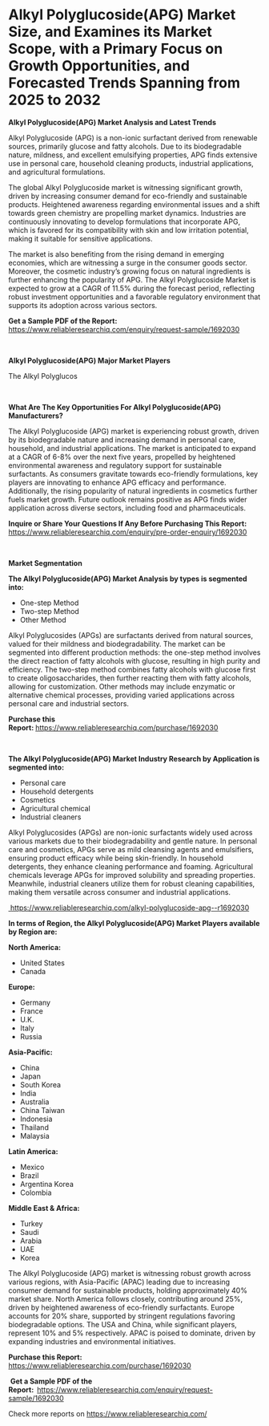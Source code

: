 <p><h1>Alkyl Polyglucoside(APG) Market Size, and Examines its Market Scope, with a Primary Focus on Growth Opportunities, and Forecasted Trends Spanning from 2025 to 2032</h1></p><p><strong>Alkyl Polyglucoside(APG) Market Analysis and Latest Trends</strong></p>
<p><p>Alkyl Polyglucoside (APG) is a non-ionic surfactant derived from renewable sources, primarily glucose and fatty alcohols. Due to its biodegradable nature, mildness, and excellent emulsifying properties, APG finds extensive use in personal care, household cleaning products, industrial applications, and agricultural formulations. </p><p>The global Alkyl Polyglucoside market is witnessing significant growth, driven by increasing consumer demand for eco-friendly and sustainable products. Heightened awareness regarding environmental issues and a shift towards green chemistry are propelling market dynamics. Industries are continuously innovating to develop formulations that incorporate APG, which is favored for its compatibility with skin and low irritation potential, making it suitable for sensitive applications.</p><p>The market is also benefiting from the rising demand in emerging economies, which are witnessing a surge in the consumer goods sector. Moreover, the cosmetic industry’s growing focus on natural ingredients is further enhancing the popularity of APG. The Alkyl Polyglucoside Market is expected to grow at a CAGR of 11.5% during the forecast period, reflecting robust investment opportunities and a favorable regulatory environment that supports its adoption across various sectors.</p></p>
<p><strong>Get a Sample PDF of the Report:&nbsp;</strong> <a href="https://www.reliableresearchiq.com/enquiry/request-sample/1692030?utm_campaign=1906&utm_medium=2&utm_source=Github&utm_content=ia&utm_term=07012025&utm_id=alkyl-polyglucosideapg">https://www.reliableresearchiq.com/enquiry/request-sample/1692030</a></p>
<p>&nbsp;</p>
<p><strong>Alkyl Polyglucoside(APG) Major Market Players</strong></p>
<p><p>The Alkyl Polyglucos</p></p>
<p>&nbsp;</p>
<p><strong>What Are The Key Opportunities For Alkyl Polyglucoside(APG) Manufacturers?</strong></p>
<p><p>The Alkyl Polyglucoside (APG) market is experiencing robust growth, driven by its biodegradable nature and increasing demand in personal care, household, and industrial applications. The market is anticipated to expand at a CAGR of 6-8% over the next five years, propelled by heightened environmental awareness and regulatory support for sustainable surfactants. As consumers gravitate towards eco-friendly formulations, key players are innovating to enhance APG efficacy and performance. Additionally, the rising popularity of natural ingredients in cosmetics further fuels market growth. Future outlook remains positive as APG finds wider application across diverse sectors, including food and pharmaceuticals.</p></p>
<p><strong>Inquire or Share Your Questions If Any Before Purchasing This Report:</strong> <a href="https://www.reliableresearchiq.com/enquiry/pre-order-enquiry/1692030?utm_campaign=1906&utm_medium=2&utm_source=Github&utm_content=ia&utm_term=07012025&utm_id=alkyl-polyglucosideapg">https://www.reliableresearchiq.com/enquiry/pre-order-enquiry/1692030</a></p>
<p>&nbsp;</p>
<p><strong>Market Segmentation</strong></p>
<p><strong>The Alkyl Polyglucoside(APG) Market Analysis by types is segmented into:</strong></p>
<p><ul><li>One-step Method</li><li>Two-step Method</li><li>Other Method</li></ul></p>
<p><p>Alkyl Polyglucosides (APGs) are surfactants derived from natural sources, valued for their mildness and biodegradability. The market can be segmented into different production methods: the one-step method involves the direct reaction of fatty alcohols with glucose, resulting in high purity and efficiency. The two-step method combines fatty alcohols with glucose first to create oligosaccharides, then further reacting them with fatty alcohols, allowing for customization. Other methods may include enzymatic or alternative chemical processes, providing varied applications across personal care and industrial sectors.</p></p>
<p><strong>Purchase this Report:&nbsp;</strong><a href="https://www.reliableresearchiq.com/purchase/1692030?utm_campaign=1906&utm_medium=2&utm_source=Github&utm_content=ia&utm_term=07012025&utm_id=alkyl-polyglucosideapg">https://www.reliableresearchiq.com/purchase/1692030</a></p>
<p>&nbsp;</p>
<p><strong>The Alkyl Polyglucoside(APG) Market Industry Research by Application is segmented into:</strong></p>
<p><ul><li>Personal care</li><li>Household detergents</li><li>Cosmetics</li><li>Agricultural chemical</li><li>Industrial cleaners</li></ul></p>
<p><p>Alkyl Polyglucosides (APGs) are non-ionic surfactants widely used across various markets due to their biodegradability and gentle nature. In personal care and cosmetics, APGs serve as mild cleansing agents and emulsifiers, ensuring product efficacy while being skin-friendly. In household detergents, they enhance cleaning performance and foaming. Agricultural chemicals leverage APGs for improved solubility and spreading properties. Meanwhile, industrial cleaners utilize them for robust cleaning capabilities, making them versatile across consumer and industrial applications.</p></p>
<p><a href="https://www.reliableresearchiq.com/alkyl-polyglucoside-apg--r1692030?utm_campaign=1906&utm_medium=2&utm_source=Github&utm_content=ia&utm_term=07012025&utm_id=alkyl-polyglucosideapg">&nbsp;https://www.reliableresearchiq.com/alkyl-polyglucoside-apg--r1692030</a></p>
<p><strong>In terms of Region, the Alkyl Polyglucoside(APG) Market Players available by Region are:</strong></p>
<p>
    <p> <strong> North America: </strong>
        <ul>
            <li>United States</li>
            <li>Canada</li>
        </ul>
        </p> 
    <p> <strong> Europe: </strong>
        <ul>
            <li>Germany</li>
            <li>France</li>
            <li>U.K.</li>
            <li>Italy</li>
            <li>Russia</li>
        </ul>
        </p> 
    <p> <strong> Asia-Pacific: </strong>
        <ul>
            <li>China</li>
            <li>Japan</li>
            <li>South Korea</li>
            <li>India</li>
            <li>Australia</li>
            <li>China Taiwan</li>
            <li>Indonesia</li>
            <li>Thailand</li>
            <li>Malaysia</li>
        </ul>
        </p> 
    <p> <strong> Latin America: </strong>
        <ul>
            <li>Mexico</li>
            <li>Brazil</li>
            <li>Argentina Korea</li>
            <li>Colombia</li>
        </ul>
        </p> 
    <p> <strong> Middle East & Africa: </strong>
        <ul>
            <li>Turkey</li>
            <li>Saudi</li>
            <li>Arabia</li>
            <li>UAE</li>
            <li>Korea</li>
        </ul>
    </p>
    </p>
<p><p>The Alkyl Polyglucoside (APG) market is witnessing robust growth across various regions, with Asia-Pacific (APAC) leading due to increasing consumer demand for sustainable products, holding approximately 40% market share. North America follows closely, contributing around 25%, driven by heightened awareness of eco-friendly surfactants. Europe accounts for 20% share, supported by stringent regulations favoring biodegradable options. The USA and China, while significant players, represent 10% and 5% respectively. APAC is poised to dominate, driven by expanding industries and environmental initiatives.</p></p>
<p><strong>Purchase this Report: </strong><a href="https://www.reliableresearchiq.com/purchase/1692030?utm_campaign=1906&utm_medium=2&utm_source=Github&utm_content=ia&utm_term=07012025&utm_id=alkyl-polyglucosideapg">https://www.reliableresearchiq.com/purchase/1692030</a></p>
<p>&nbsp;<strong>Get a Sample PDF of the Report:&nbsp;&nbsp;</strong><a href="https://www.reliableresearchiq.com/enquiry/request-sample/1692030?utm_campaign=1906&utm_medium=2&utm_source=Github&utm_content=ia&utm_term=07012025&utm_id=alkyl-polyglucosideapg">https://www.reliableresearchiq.com/enquiry/request-sample/1692030</a></p>
<p><strong></strong></p>
<p>Check more reports on <a href="https://www.reliableresearchiq.com/?utm_campaign=1906&utm_medium=2&utm_source=Github&utm_content=ia&utm_term=07012025&utm_id=alkyl-polyglucosideapg">https://www.reliableresearchiq.com/</a></p>